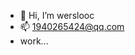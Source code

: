 - 👋 Hi, I’m werslooc
- 📫 1940265424@qq.com
- work...

<!---
a25a22b3f39703f6/a25a22b3f39703f6 is a ✨ special ✨ repository because its `README.md` (this file) appears on your GitHub profile.
You can click the Preview link to take a look at your changes.
--->
